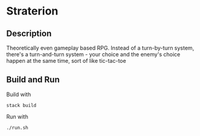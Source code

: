 # Straterion

## Description

Theoretically even gameplay based RPG. Instead of a turn-by-turn system, there's a turn-and-turn system - your choice and the enemy's choice happen at the same time, sort of like tic-tac-toe

## Build and Run

Build with

```
stack build
```

Run with

```
./run.sh
```
